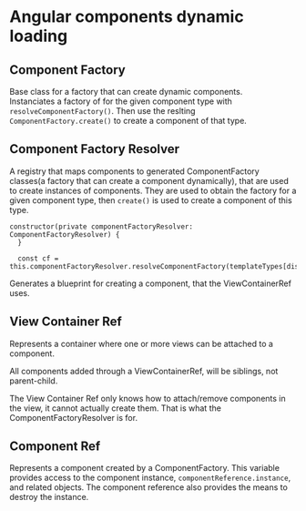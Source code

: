 # Angular components dynamic loading

## Component Factory

Base class for a factory that can create dynamic components.\
Instanciates a factory of for the given component type with `resolveComponentFactory()`. Then use the reslting `ComponentFactory.create()` to create a component of that type.

## Component Factory Resolver

A registry that maps components to generated ComponentFactory classes(a factory that can create a component dynamically), that are used to create instances of components. They are used to obtain the factory for a given component type, then `create()` is used to create a component of this type.

```JS
constructor(private componentFactoryResolver: ComponentFactoryResolver) {
  }

  const cf = this.componentFactoryResolver.resolveComponentFactory(templateTypes[displayPage.template]);
```

Generates a blueprint for creating a component, that the ViewContainerRef uses.

## View Container Ref

Represents a container where one or more views can be attached to a component.

All components added through a ViewContainerRef, will be siblings, not parent-child.

The View Container Ref only knows how to attach/remove components in the view, it cannot actually create them. That is what the ComponentFactoryResolver is for.

## Component Ref

Represents a component created by a ComponentFactory. This variable provides access to the component instance, `componentReference.instance`, and related objects. The component reference also provides the means to destroy the instance.